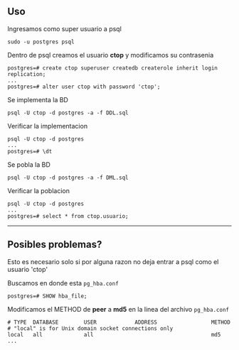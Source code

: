 ## Uso 

Ingresamos como super usuario a psql
```text
sudo -u postgres psql
```

Dentro de psql creamos el usuario **ctop** y modificamos su contrasenia
```text
postgres=# create ctop superuser createdb createrole inherit login replication;
...
postgres=# alter user ctop with password 'ctop';
```

Se implementa la BD 

```text
psql -U ctop -d postgres -a -f DDL.sql
```

Verificar la implementacion 

```text
psql -U ctop -d postgres 
...
postgres=# \dt
```

Se pobla la BD 

```text
psql -U ctop -d postgres -a -f DML.sql
```

Verificar la poblacion

```text
psql -U ctop -d postgres 
...
postgres=# select * from ctop.usuario;
```
---

## Posibles problemas?

Esto es necesario solo si por alguna razon no deja entrar a psql como el usuario 'ctop'

 Buscamos en donde esta `pg_hba.conf`

```text
postgres=# SHOW hba_file;
```

Modificamos el METHOD de **peer** a **md5** en la linea del archivo `pg_hba.conf` 
```text
# TYPE  DATABASE        USER            ADDRESS                 METHOD
# "local" is for Unix domain socket connections only
local   all             all                                     md5
...
```

